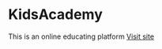 # KidsAcademy
This is an online educating platform
[Visit site](https://code-wizard925.github.io/KidsAcademy/)
